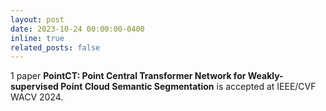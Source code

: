 ```yaml
---
layout: post
date: 2023-10-24 00:00:00-0400
inline: true
related_posts: false
---
```


1 paper <b>PointCT: Point Central Transformer Network for Weakly-supervised Point Cloud Semantic Segmentation</b> is accepted at IEEE/CVF WACV 2024.
